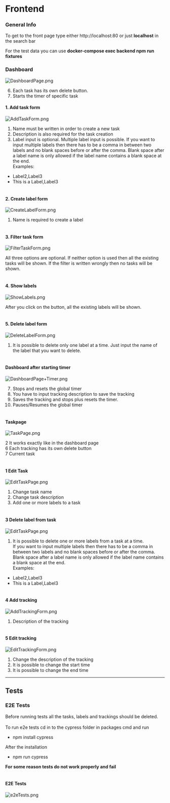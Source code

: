 # Frontend

### General Info

To get to the front page type either http://localhost:80 or just **localhost** in the search bar

For the test data you can use **docker-compose exec backend npm run fixtures**

### Dashboard

![DashboardPage.png](./images/DashboardPage.png "dashboard")

6. Each task has its own delete button.
7. Starts the timer of specific task

#### 1. Add task form

![AddTaskForm.png](./images/AddTaskForm.png/ "addtaskform")

1. Name must be written in order to create a new task <br>
2. Description is also required for the task creation
3. Label input is optional. Multiple label input is possible. If you want to input multiple labels then there has to be a comma in between two labels and no blank spaces before or after the comma. Blank space after a label name is only allowed if the label name contains a blank space at the end. <br> Examples: 
* Label2,Label3
* This is a Label,Label3 

#### <br> 2. Create label form
![CreateLabelForm.png](./images/CreateLabelForm.png/ "createlabelform")

1. Name is required to create a label


#### <br> 3. Filter task form
![FilterTaskForm.png](./images/FilterTaskForm.png/ "filtertaskform")

All three options are optional. If neither option is used then all the existing tasks will be shown. If the filter is written wrongly then no tasks will be shown.

#### <br> 4. Show labels
![ShowLabels.png](./images/ShowLabels.png/ "filtertaskform")

After you click on the button, all the existing labels will be shown.

#### <br> 5. Delete label form
![DeleteLabelForm.png](./images/DeleteLabelForm.png/ "deletelabelform")

1. It is possible to delete only one label at a time. Just input the name of the label that you want to delete.

#### <br> Dashboard after starting timer
![DashboardPage+Timer.png](./images/DashboardPage+Timer.png/ "dashboardpage+timer")

7. Stops and resets the global timer
8. You have to input tracking description to save the tracking
9. Saves the tracking and stops plus resets the timer.
10. Pauses/Resumes the global timer

#### <br> Taskpage
![TaskPage.png](./images/TaskPage.png/ "taskpage")

2 It works exactly like in the dashboard page <br>
6 Each tracking has its own delete button <br>
7 Current task


#### <br> 1 Edit Task
![EditTaskPage.png](./images/EditTaskForm.png/ "edittaskform")

1. Change task name
2. Change task description
3. Add one or more labels to a task

#### <br> 3 Delete label from task
![EditTaskPage.png](./images/DeleteLabelFromTaskForm.png/ "edittaskform")

1. It is possible to delete one or more labels from a task at a time. <br>
If you want to input multiple labels then there has to be a comma in between two labels and no blank spaces before or after the comma. Blank space after a label name is only allowed if the label name contains a blank space at the end. <br> 
Examples: 
* Label2,Label3
* This is a Label,Label3

#### <br> 4 Add tracking
![AddTrackingForm.png](./images/AddTrackingForm.png/ "edittrackingform")

1. Description of the tracking

#### <br> 5 Edit tracking
![EditTrackingForm.png](./images/EditTrackingForm.png/ "edittrackingform")

1. Change the description of the tracking
2. It is possible to change the start time
3. It is possible to change the end time

---
## Tests

### E2E Tests

Before running tests all the tasks, labels and trackings should be deleted. <br><br>
To run e2e tests cd in to the cypress folder in packages cmd and run
 
 * npm install cypress

After the installation

* npm run cypress

**For some reason tests do not work properly and fail**

#### <br> E2E Tests
![e2eTests.png](./images/e2eTests.png/ "e2eTests")